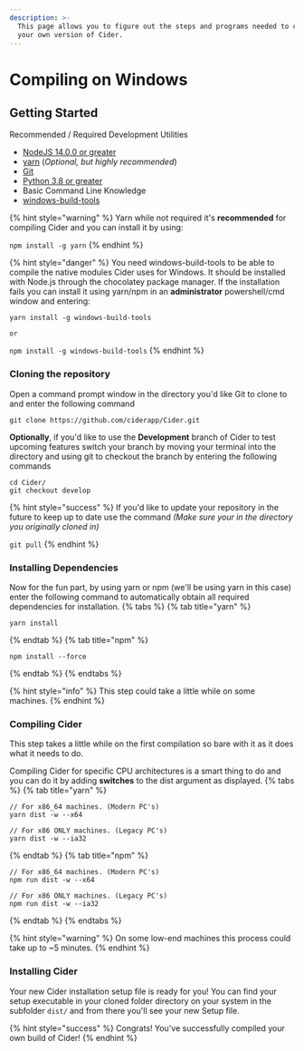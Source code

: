 ```yaml
---
description: >-
  This page allows you to figure out the steps and programs needed to compile
  your own version of Cider.
---
```


# Compiling on Windows

## Getting Started

Recommended / Required Development Utilities

* [NodeJS 14.0.0 or greater](https://nodejs.org/)
* [yarn](https://yarnpkg.com/) (_Optional, but highly recommended_)
* [Git](https://git-scm.com)
* [Python 3.8 or greater](https://www.python.org/downloads/)
* Basic Command Line Knowledge
* [windows-build-tools](https://github.com/nodejs/node-gyp#on-windows)

{% hint style="warning" %}
Yarn while not required it's **recommended** for compiling Cider and you can install it by using:

`npm install -g yarn`
{% endhint %}

{% hint style="danger" %}
You need windows-build-tools to be able to compile the native modules Cider uses for Windows. It should be installed with Node.js through the chocolatey package manager. If the installation fails you can install it using yarn/npm in an **administrator** powershell/cmd window and entering:

`yarn install -g windows-build-tools`

`or`

`npm install -g windows-build-tools`
{% endhint %}

### Cloning the repository

Open a command prompt window in the directory you'd like Git to clone to and enter the following command

```
git clone https://github.com/ciderapp/Cider.git
```

**Optionally**, if you'd like to use the **Development** branch of Cider to test upcoming features switch your branch by moving your terminal into the directory and using git to checkout the branch by entering the following commands&#x20;

```
cd Cider/
git checkout develop
```

{% hint style="success" %}
If you'd like to update your repository in the future to keep up to date use the command _(Make sure your in the directory you originally cloned in)_&#x20;

`git pull`
{% endhint %}

### Installing Dependencies

Now for the fun part, by using yarn or npm (we'll be using yarn in this case) enter the following command to automatically obtain all required dependencies for installation.
{% tabs %}
  {% tab title="yarn" %}
  ```
  yarn install
  ```
  {% endtab %}
  {% tab title="npm" %}
  ```
  npm install --force
  ```
  {% endtab %}
{% endtabs %}

{% hint style="info" %}
This step could take a little while on some machines.
{% endhint %}

### Compiling Cider

This step takes a little while on the first compilation so bare with it as it does what it needs to do.&#x20;

Compiling Cider for specific CPU architectures is a smart thing to do and you can do it by adding **switches** to the dist argument as displayed.
{% tabs %}
  {% tab title="yarn" %}
  ```
  // For x86_64 machines. (Modern PC's)
  yarn dist -w --x64

  // For x86 ONLY machines. (Legacy PC's)
  yarn dist -w --ia32
  ```
  {% endtab %}
  {% tab title="npm" %}
  ```
  // For x86_64 machines. (Modern PC's)
  npm run dist -w --x64

  // For x86 ONLY machines. (Legacy PC's)
  npm run dist -w --ia32
  ```
  {% endtab %}
{% endtabs %}

{% hint style="warning" %}
On some low-end machines this process could take up to \~5 minutes.
{% endhint %}

### Installing Cider

Your new Cider installation setup file is ready for you! You can find your setup executable in your cloned folder directory on your system in the subfolder `dist/` and from there you'll see your new Setup file.

{% hint style="success" %}
Congrats! You've successfully compiled your own build of Cider!
{% endhint %}
